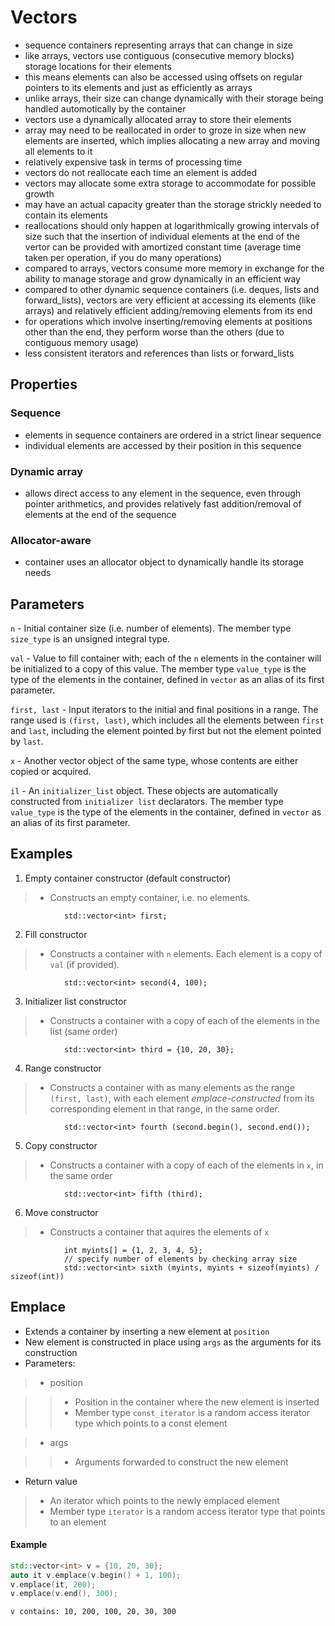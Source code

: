 # Vectors
- sequence containers representing arrays that can change in size
- like arrays, vectors use contiguous (consecutive memory blocks) storage locations for their elements
- this means elements can also be accessed using offsets on regular pointers to its elements and just as efficiently as arrays
- unlike arrays, their size can change dynamically with their storage being handled automotically by the container
- vectors use a dynamically allocated array to store their elements
- array may need to be reallocated in order to groze in size when new elements are inserted, which implies allocating a new array and moving all elements to it
- relatively expensive task in terms of processing time
- vectors do not reallocate each time an element is added
- vectors may allocate some extra storage to accommodate for possible growth
- may have an actual capacity greater than the storage strickly needed to contain its elements
- reallocations should only happen at logarithmically growing intervals of size such that the insertion of individual elements at the end of the vertor can be provided with amortized constant time (average time taken per operation, if you do many operations)
- compared to arrays, vectors consume more memory in exchange for the ability to manage storage and grow dynamically in an efficient way
- compared to other dynamic sequence containers (i.e. deques, lists and forward_lists), vectors are very efficient at accessing its elements (like arrays) and relatively efficient adding/removing elements from its end
- for operations which involve inserting/removing elements at positions other than the end, they perform worse than the others (due to contiguous memory usage)
- less consistent iterators and references than lists or forward_lists

## Properties

### Sequence
- elements in sequence containers are ordered in a strict linear sequence
- individual elements are accessed by their position in this sequence

### Dynamic array
- allows direct access to any element in the sequence, even through pointer arithmetics, and provides relatively fast addition/removal of elements at the end of the sequence

### Allocator-aware
- container uses an allocator object to dynamically handle its storage needs

## Parameters
`n` - Initial container size (i.e. number of elements). The member type `size_type` is an unsigned integral type.

`val` - Value to fill container with; each of the `n` elements in the container will be initialized to a copy of this value. The member type `value_type` is the type of the elements in the container, defined in `vector` as an alias of its first parameter.

`first, last` - Input iterators to the initial and final positions in a range. The range used is `(first, last)`, which includes all the elements between `first` and `last`, including the element pointed by first but not the element pointed by `last`.

`x` - Another vector object of the same type, whose contents are either copied or acquired.

`il` - An `initializer_list` object. These objects are automatically constructed from `initializer list` declarators. The member type `value_type` is the type of the elements in the container, defined in `vector` as an alias of its first parameter.

## Examples
1) Empty container constructor (default constructor)

> * Constructs an empty container, i.e. no elements.

                std::vector<int> first;

2) Fill constructor

> * Constructs a container with `n` elements. Each element is a copy of `val` (if provided).

                std::vector<int> second(4, 100);

3) Initializer list constructor

> * Constructs a container with a copy of each of the elements in the list (same order)

                std::vector<int> third = {10, 20, 30};

4) Range constructor

> * Constructs a container with as many elements as the range `(first, last)`, with each element *emplace-constructed* from its corresponding element in that range, in the same order.

                std::vector<int> fourth (second.begin(), second.end());

5) Copy constructor

> * Constructs a container with a copy of each of the elements in `x`, in the same order

                std::vector<int> fifth (third);

6) Move constructor

> * Constructs a container that aquires the elements of `x`

                int myints[] = {1, 2, 3, 4, 5};
                // specify number of elements by checking array size
                std::vector<int> sixth (myints, myints + sizeof(myints) / sizeof(int))

## Emplace
- Extends a container by inserting a new element at `position`
- New element is constructed in place using `args` as the arguments for its construction
- Parameters:

> - position

>> - Position in the container where the new element is inserted
>> - Member type `const_iterator` is a random access iterator type which points to a const element

> - args

>> - Arguments forwarded to construct the new element

- Return value

> - An iterator which points to the newly emplaced element
> - Member type `iterator` is a random access iterator type that points to an element

#### Example
```c++
std::vector<int> v = {10, 20, 30};
auto it v.emplace(v.begin() + 1, 100);
v.emplace(it, 200);
v.emplace(v.end(), 300);
```
`v contains: 10, 200, 100, 20, 30, 300`
